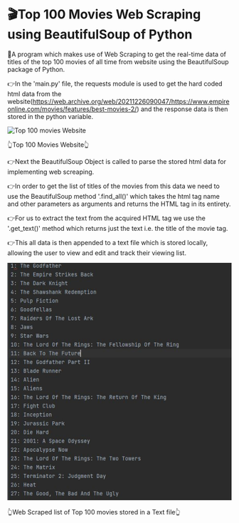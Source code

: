 # 🎬Top 100 Movies Web Scraping using BeautifulSoup of Python

🌟A program which makes use of Web Scraping to get the real-time data of titles of the top 100 movies of all time from website using the BeautifulSoup package of Python.

👉In the 'main.py' file, the requests module is used to get the hard coded html data from the website(https://web.archive.org/web/20211226090047/https://www.empireonline.com/movies/features/best-movies-2/) 
and the response data is then stored in the python variable.

![Top 100 movies Website](https://github.com/bellaryyash23/100_Movies_Web_scrapping/blob/master/movie_web.png?raw=true)

👆Top 100 Movies Website👆

👉Next the BeautifulSoup Object is called to parse the stored html data for implementing web screaping.

👉In order to get the list of titles of the movies from this data we need to use the BeautifulSoup method '.find_all()' which takes the html tag name and other parameters
as arguments and returns the HTML tag in its entirety. 

👉For us to extract the text from the acquired HTML tag we use the '.get_text()' method which returns just the text i.e. the title of the movie tag.

👉This all data is then appended to a text file which is stored locally, allowing the user to view and edit and track their viewing list.

![Web Scraped list of top 100 movies in Text file](https://github.com/bellaryyash23/100_Movies_Web_scrapping/blob/master/movie_list.JPG?raw=true)

👆Web Scraped list of Top 100 movies stored in a Text file👆
